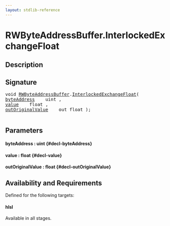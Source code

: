 ```yaml
---
layout: stdlib-reference
---
```


# RWByteAddressBuffer\.InterlockedExchangeFloat

## Description





## Signature 

<pre>
void <a href="/stdlib-reference/types/RWByteAddressBuffer/index" class="code_type">RWByteAddressBuffer</a>.<a href="/stdlib-reference/types/RWByteAddressBuffer/InterlockedExchangeFloat">InterlockedExchangeFloat</a>(
<a href="/stdlib-reference/types/RWByteAddressBuffer/InterlockedExchangeFloat#decl-byteAddress" class="code_param">byteAddress</a>    uint ,
<a href="/stdlib-reference/types/RWByteAddressBuffer/InterlockedExchangeFloat#decl-value" class="code_param">value</a>    float ,
<a href="/stdlib-reference/types/RWByteAddressBuffer/InterlockedExchangeFloat#decl-outOriginalValue" class="code_param">outOriginalValue</a>    out float );

</pre>

## Parameters

#### byteAddress  : uint {#decl-byteAddress}
#### value  : float {#decl-value}
#### outOriginalValue  : float {#decl-outOriginalValue}

## Availability and Requirements

Defined for the following targets:

#### hlsl
Available in all stages.




